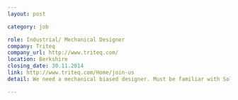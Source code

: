 ```yaml
---
layout: post

category: job

role: Industrial/ Mechanical Designer
company: Triteq
company_url: http://www.triteq.com/
location: Berkshire
closing_date: 30.11.2014
link: http://www.triteq.com/Home/join-us
detail: We need a mechanical biased designer. Must be familiar with Solidworks, keen to work under pressure to tight deadlines, conscientious smart and articulate as this is a client facing role. Needs to be able to sketch and do some basic industrial design. Familiarity with medical device design, keyhole surgery devices, microfluidics would be a distinct advantage. Must have good materials knowledge especially medical biocompatibility etc. Send your CV and covering letter to enquiries@triteq.com

---
```

